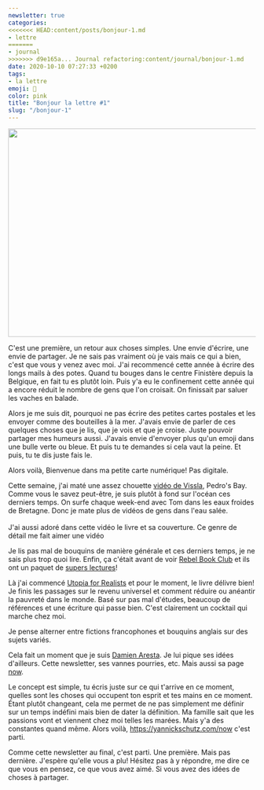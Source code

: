 ```yaml
---
newsletter: true
categories:
<<<<<<< HEAD:content/posts/bonjour-1.md
- lettre
=======
- journal
>>>>>>> d9e165a... Journal refactoring:content/journal/bonjour-1.md
date: 2020-10-10 07:27:33 +0200
tags:
- la lettre
emoji: 💌
color: pink
title: "Bonjour la lettre #1"
slug: "/bonjour-1"
---
```


<img class="tl-email-image" data-id="3852286" height="424" src="https://gallery.tinyletterapp.com/a0d8b178d0758f62b0c01a8cd9fc5d00a4997449/images/d7716c9d-31b2-420f-aa69-8308884ab159.jpg" width="640"/>

C'est une première, un retour aux choses simples. Une envie d'écrire, une envie de partager. Je ne sais pas vraiment où je vais mais ce qui a bien, c'est que vous y venez avec moi. J'ai recommencé cette année à écrire des longs mails à des potes. Quand tu bouges dans le centre Finistère depuis la Belgique, en fait tu es plutôt loin. Puis y'a eu le confinement cette année qui a encore réduit le nombre de gens que l'on croisait. On finissait par saluer les vaches en balade. 

Alors je me suis dit, pourquoi ne pas écrire des petites cartes postales et les envoyer comme des bouteilles à la mer. J'avais envie de parler de ces quelques choses que je lis, que je vois et que je croise. Juste pouvoir partager mes humeurs aussi. J'avais envie d'envoyer plus qu'un emoji dans une bulle verte ou bleue. Et puis tu te demandes si cela vaut la peine. Et puis, tu te dis juste fais le.

Alors voilà, Bienvenue dans ma petite carte numérique! Pas digitale.

Cette semaine, j'ai maté une assez chouette <a href="https://www.youtube.com/watch?v=DAFwpaCPXIw">vidéo de Vissla</a>, Pedro's Bay. Comme vous le savez peut-être, je suis plutôt à fond sur l'océan ces derniers temps. On surfe chaque week-end avec Tom dans les eaux froides de Bretagne. Donc je mate plus de vidéos de gens dans l'eau salée.<br/>
<br/>
J'ai aussi adoré dans cette vidéo le livre et sa couverture. Ce genre de détail me fait aimer une vidéo

Je lis pas mal de bouquins de manière générale et ces derniers temps, je ne sais plus trop quoi lire. Enfin, ça c'était avant de voir <a href="https://rebelbook.club">Rebel Book Club</a> et ils ont un paquet de <a href="https://rebelbook.club/library/">supers lectures</a>! 

Là j'ai commencé <a href="https://www.librairiesindependantes.com/product/9781408893210/">Utopia for Realists</a> et pour le moment, le livre délivre bien! Je finis les passages sur le revenu universel et comment réduire ou anéantir la pauvreté dans le monde. Basé sur pas mal d'études, beaucoup de références et une écriture qui passe bien. C'est clairement un cocktail qui marche chez moi.

Je pense alterner entre fictions francophones et bouquins anglais sur des sujets variés.

Cela fait un moment que je suis <a href="https://damien.cool">Damien Aresta</a>. Je lui pique ses idées d'ailleurs. Cette newsletter, ses vannes pourries, etc. Mais aussi sa page <a href="https://damien.cool/now">now</a>.

Le concept est simple, tu écris juste sur ce qui t'arrive en ce moment, quelles sont les choses qui occupent ton esprit et tes mains en ce moment. Étant plutôt changeant, cela me permet de ne pas simplement me définir sur un temps indéfini mais bien de dater la définition. Ma famille sait que les passions vont et viennent chez moi telles les marées. Mais y'a des constantes quand même. Alors voilà, <a href="https://yannickschutz.com/now">https://yannickschutz.com/now</a> c'est parti.

Comme cette newsletter au final, c'est parti. Une première. Mais pas dernière. J'espère qu'elle vous a plu! Hésitez pas à y répondre, me dire ce que vous en pensez, ce que vous avez aimé. Si vous avez des idées de choses à partager.
